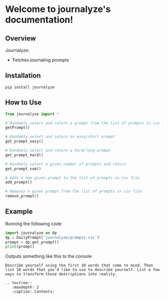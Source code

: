 # Welcome to journalyze's documentation!

## Overview
Journalyze:
* Fetches journaling prompts 

## Installation
```
pip install journalyze
```

## How to Use
```python
from journalyze import *

# Randomly select and return a prompt from the list of prompts in csv file
getPrompt()

# Randomly select and return an easy/short prompt
get_prompt_easy()

# Randomly select and return a hard/long prompt
get_prompt_hard()

# Randomly select a given number of prompts and return
get_prompt_num()

# Adds a new given prompt to the list of prompts in csv file
add_prompt()

# Removes a given prompt from the list of prompts in csv file
remove_prompt()
```

## Example
Running the following code
```python
import journalyze as dp
dp = DailyPrompt('journalyze/prompts.csv')
prompt = dp.get_prompt()
print(prompt)
```
Outputs something like this to the console
```
Describe yourself using the first 10 words that come to mind. Then list 10 words that you’d like to use to describe yourself. List a few ways to transform those descriptions into reality.
```

```eval_rst
.. toctree::
   :maxdepth: 2
   :caption: Contents:
```
